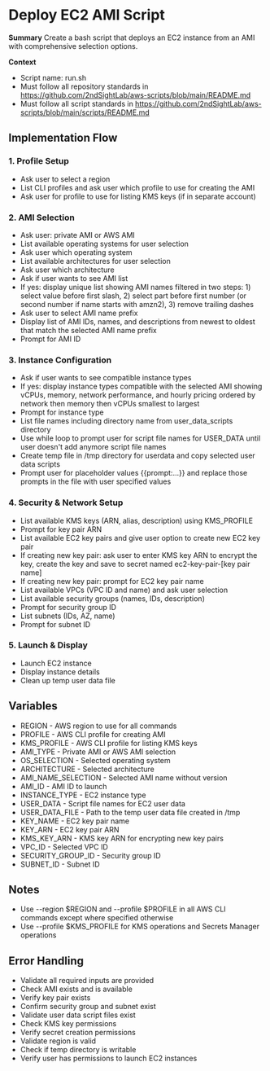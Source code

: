 # Deploy EC2 AMI Script

__Summary__
Create a bash script that deploys an EC2 instance from an AMI with comprehensive selection options.

__Context__
* Script name: run.sh
* Must follow all repository standards in https://github.com/2ndSightLab/aws-scripts/blob/main/README.md
* Must follow all script standards in https://github.com/2ndSightLab/aws-scripts/blob/main/scripts/README.md

## Implementation Flow

### 1. Profile Setup
- Ask user to select a region
- List CLI profiles and ask user which profile to use for creating the AMI
- Ask user for profile to use for listing KMS keys (if in separate account)

### 2. AMI Selection
- Ask user: private AMI or AWS AMI
- List available operating systems for user selection
- Ask user which operating system
- List available architectures for user selection  
- Ask user which architecture
- Ask if user wants to see AMI list
- If yes: display unique list showing AMI names filtered in two steps: 1) select value before first slash, 2) select part before first number (or second number if name starts with amzn2), 3) remove trailing dashes
- Ask user to select AMI name prefix
- Display list of AMI IDs, names, and descriptions from newest to oldest that match the selected AMI name prefix
- Prompt for AMI ID

### 3. Instance Configuration
- Ask if user wants to see compatible instance types
- If yes: display instance types compatible with the selected AMI showing vCPUs, memory, network performance, and hourly pricing ordered by network then memory then vCPUs smallest to largest
- Prompt for instance type
- List file names including directory name from user_data_scripts directory
- Use while loop to prompt user for script file names for USER_DATA until user doesn't add anymore script file names
- Create temp file in /tmp directory for userdata and copy selected user data scripts
- Prompt user for placeholder values {{prompt:...}} and replace those prompts in the file with user specified values

### 4. Security & Network Setup
- List available KMS keys (ARN, alias, description) using KMS_PROFILE
- Prompt for key pair ARN
- List available EC2 key pairs and give user option to create new EC2 key pair
- If creating new key pair: ask user to enter KMS key ARN to encrypt the key, create the key and save to secret named ec2-key-pair-[key pair name]
- If creating new key pair: prompt for EC2 key pair name
- List available VPCs (VPC ID and name) and ask user selection
- List available security groups (names, IDs, description)
- Prompt for security group ID
- List subnets (IDs, AZ, name)
- Prompt for subnet ID

### 5. Launch & Display
- Launch EC2 instance
- Display instance details
- Clean up temp user data file

## Variables
- REGION - AWS region to use for all commands
- PROFILE - AWS CLI profile for creating AMI
- KMS_PROFILE - AWS CLI profile for listing KMS keys
- AMI_TYPE - Private AMI or AWS AMI selection
- OS_SELECTION - Selected operating system
- ARCHITECTURE - Selected architecture
- AMI_NAME_SELECTION - Selected AMI name without version
- AMI_ID - AMI ID to launch
- INSTANCE_TYPE - EC2 instance type
- USER_DATA - Script file names for EC2 user data
- USER_DATA_FILE - Path to the temp user data file created in /tmp
- KEY_NAME - EC2 key pair name
- KEY_ARN - EC2 key pair ARN
- KMS_KEY_ARN - KMS key ARN for encrypting new key pairs
- VPC_ID - Selected VPC ID
- SECURITY_GROUP_ID - Security group ID
- SUBNET_ID - Subnet ID

## Notes
- Use --region $REGION and --profile $PROFILE in all AWS CLI commands except where specified otherwise
- Use --profile $KMS_PROFILE for KMS operations and Secrets Manager operations

## Error Handling
- Validate all required inputs are provided
- Check AMI exists and is available
- Verify key pair exists
- Confirm security group and subnet exist
- Validate user data script files exist
- Check KMS key permissions
- Verify secret creation permissions
- Validate region is valid
- Check if temp directory is writable
- Verify user has permissions to launch EC2 instances
